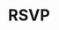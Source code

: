 ---
title: "RSVP"
description: "We can't wait to celebrate the biggest day of our lives with you!"
draft: false
bg_image: "images/featue-bg.jpg"
---